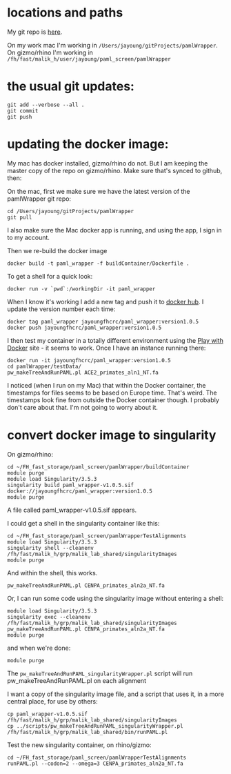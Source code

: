 # locations and paths

My git repo is [here](https://github.com/jayoung/pamlWrapper).   

On my work mac I'm working in `/Users/jayoung/gitProjects/pamlWrapper`.  
On gizmo/rhino I'm working in `/fh/fast/malik_h/user/jayoung/paml_screen/pamlWrapper`

# the usual git updates:
```
git add --verbose --all .
git commit
git push
```

# updating the docker image:

My mac has docker installed, gizmo/rhino do not. But I am keeping the master copy of the repo on gizmo/rhino.  Make sure that's synced to github, then:

On the mac, first we make sure we have the latest version of the pamlWrapper git repo:

```
cd /Users/jayoung/gitProjects/pamlWrapper
git pull
```

I also make sure the Mac docker app is running, and using the app, I sign in to my account.

Then we re-build the docker image
```
docker build -t paml_wrapper -f buildContainer/Dockerfile .
```
To get a shell for a quick look:
```
docker run -v `pwd`:/workingDir -it paml_wrapper
```

When I know it's working I add a new tag and push it to [docker hub](https://hub.docker.com/repository/docker/jayoungfhcrc/paml_wrapper).  I update the version number each time:
```
docker tag paml_wrapper jayoungfhcrc/paml_wrapper:version1.0.5
docker push jayoungfhcrc/paml_wrapper:version1.0.5
```

I then test my container in a totally different environment using the [Play with Docker](https://labs.play-with-docker.com) site - it seems to work. Once I have an instance running there:
```
docker run -it jayoungfhcrc/paml_wrapper:version1.0.5
cd pamlWrapper/testData/
pw_makeTreeAndRunPAML.pl ACE2_primates_aln1_NT.fa
```

I noticed (when I run on my Mac) that within the Docker container, the timestamps for files seems to be based on Europe time. That's weird. The timestamps look fine from outside the Docker container though. I probably don't care about that. I'm not going to worry about it.

# convert docker image to singularity

On gizmo/rhino:
```
cd ~/FH_fast_storage/paml_screen/pamlWrapper/buildContainer
module purge
module load Singularity/3.5.3
singularity build paml_wrapper-v1.0.5.sif docker://jayoungfhcrc/paml_wrapper:version1.0.5
module purge
```
A file called paml_wrapper-v1.0.5.sif appears. 

I could get a shell in the singularity container like this:
```
cd ~/FH_fast_storage/paml_screen/pamlWrapperTestAlignments
module load Singularity/3.5.3
singularity shell --cleanenv /fh/fast/malik_h/grp/malik_lab_shared/singularityImages
module purge
```

And within the shell, this works.
```
pw_makeTreeAndRunPAML.pl CENPA_primates_aln2a_NT.fa 
```

Or, I can run some code using the singularity image without entering a shell:
```
module load Singularity/3.5.3
singularity exec --cleanenv /fh/fast/malik_h/grp/malik_lab_shared/singularityImages pw_makeTreeAndRunPAML.pl CENPA_primates_aln2a_NT.fa 
module purge
```

and when we're done:
```
module purge
```

The `pw_makeTreeAndRunPAML_singularityWrapper.pl` script will run pw_makeTreeAndRunPAML.pl on each alignment

I want a copy of the singularity image file, and a script that uses it, in a more central place, for use by others:
```
cp paml_wrapper-v1.0.5.sif /fh/fast/malik_h/grp/malik_lab_shared/singularityImages
cp ../scripts/pw_makeTreeAndRunPAML_singularityWrapper.pl /fh/fast/malik_h/grp/malik_lab_shared/bin/runPAML.pl
```

Test the new singularity container, on rhino/gizmo:
```
cd ~/FH_fast_storage/paml_screen/pamlWrapperTestAlignments
runPAML.pl --codon=2 --omega=3 CENPA_primates_aln2a_NT.fa
```